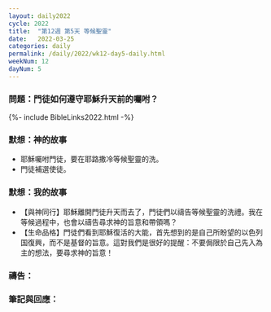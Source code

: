 ```yaml
---
layout: daily2022
cycle: 2022
title:  "第12週 第5天 等候聖靈"
date:   2022-03-25
categories: daily
permalink: /daily/2022/wk12-day5-daily.html
weekNum: 12
dayNum: 5
---
```


### 問題：門徒如何遵守耶穌升天前的囑咐？

{%- include BibleLinks2022.html -%}

### 默想：神的故事 
+ 耶穌囑咐門徒，要在耶路撒冷等候聖靈的洗。 
+ 門徒補選使徒。 

### 默想：我的故事
+ 【與神同行】耶穌離開門徒升天而去了，門徒們以禱告等候聖靈的洗禮。我在等候過程中，也會以禱告尋求神的旨意和帶領嗎？ 
+ 【生命品格】門徒們看到耶穌復活的大能，首先想到的是自己所盼望的以色列国復興，而不是基督的旨意。這對我們是很好的提醒：不要侷限於自己先入為主的想法，要尋求神的旨意！ 

### 禱告：

### 筆記與回應：
